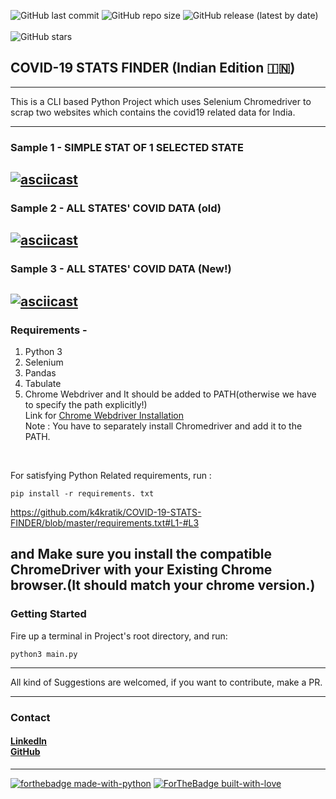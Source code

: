 ![GitHub last commit](https://img.shields.io/github/last-commit/k4kratik/covid19-tracker)
![GitHub repo size](https://img.shields.io/github/repo-size/k4kratik/covid19-tracker)
![GitHub release (latest by date)](https://img.shields.io/github/v/release/k4kratik/covid19-tracker)
<br>
<br>
![GitHub stars](https://img.shields.io/github/stars/k4kratik/covid19-tracker?style=social)

## COVID-19 STATS FINDER (Indian Edition 🇮🇳)
---
This is a CLI based Python Project which uses Selenium Chromedriver to scrap two websites which contains the covid19 related data for India.

---
### Sample 1 - SIMPLE STAT OF 1 SELECTED STATE
[![asciicast](https://asciinema.org/a/345465.svg)](https://asciinema.org/a/345465)
---
### Sample 2 - ALL STATES' COVID DATA (old)
[![asciicast](https://asciinema.org/a/345467.svg)](https://asciinema.org/a/345467)
---
### Sample 3 - ALL STATES' COVID DATA (New!)
[![asciicast](https://asciinema.org/a/357973.svg)](https://asciinema.org/a/357973)
---
### Requirements - <br>
1. Python 3 <br>
2. Selenium <br>
3. Pandas <br>
4. Tabulate <br>
5. Chrome Webdriver and It should be added to PATH(otherwise we have to specify the path explicitly!) <br>
Link for <a href="https://chromedriver.chromium.org/downloads">Chrome Webdriver Installation</a> <br>
Note : You have to separately install Chromedriver and add it to the PATH.
<br>

For satisfying Python Related requirements, run :
<br>
```
pip install -r requirements. txt 
```
https://github.com/k4kratik/COVID-19-STATS-FINDER/blob/master/requirements.txt#L1-#L3

and Make sure you install the compatible ChromeDriver with your Existing Chrome browser.(It should match your chrome version.)
---
### Getting Started 
Fire up a terminal in Project's root directory, and run: 
```
python3 main.py 
```
---

All kind of Suggestions are welcomed, if you want to contribute, make a PR.

---
### Contact
#### <a href="https://www.linkedin.com/in/k4kratik/">LinkedIn</a> <br> <a href="https://github.com/k4kratik">GitHub </a>
---
[![forthebadge made-with-python](http://ForTheBadge.com/images/badges/made-with-python.svg)](https://www.python.org/) 
[![ForTheBadge built-with-love](http://ForTheBadge.com/images/badges/built-with-love.svg)](https://GitHub.com/Naereen/)
